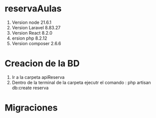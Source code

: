 # reservaAulas
1. Version node 21.6.1
2. Version Laravel 8.83.27
3. Version React 8.2.0
4. ersion php 8.2.12
5. Version composer  2.6.6


# Creacion de la BD

1. Ir a la carpeta apiReserva 
2. Dentro de la terminal de la carpeta ejecutr el comando : php artisan db:create reserva

# Migraciones
